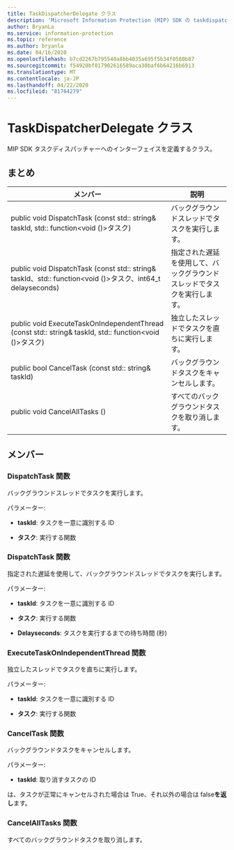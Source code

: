 ```yaml
---
title: TaskDispatcherDelegate クラス
description: 'Microsoft Information Protection (MIP) SDK の taskdispatcherdelegate:: undefined クラスを文書にします。'
author: BryanLa
ms.service: information-protection
ms.topic: reference
ms.author: bryanla
ms.date: 04/16/2020
ms.openlocfilehash: b7cd2267b795540a8bb4035a695f5b34f0580b87
ms.sourcegitcommit: f54920bf017902616589aca30baf6b64216b6913
ms.translationtype: MT
ms.contentlocale: ja-JP
ms.lasthandoff: 04/22/2020
ms.locfileid: "81764279"
---
```

# <a name="class-taskdispatcherdelegate"></a>TaskDispatcherDelegate クラス 
MIP SDK タスクディスパッチャーへのインターフェイスを定義するクラス。
  
## <a name="summary"></a>まとめ
 メンバー                        | 説明                                
--------------------------------|---------------------------------------------
public void DispatchTask (const std:: string& taskId, std:: function\<void ()\>タスク)  |  バックグラウンドスレッドでタスクを実行します。
public void DispatchTask (const std:: string& taskId、std:: function\<void ()\>タスク、int64_t delayseconds)  |  指定された遅延を使用して、バックグラウンドスレッドでタスクを実行します。
public void ExecuteTaskOnIndependentThread (const std:: string& taskId, std:: function\<void ()\>タスク)  |  独立したスレッドでタスクを直ちに実行します。
public bool CancelTask (const std:: string& taskId)  |  バックグラウンドタスクをキャンセルします。
public void CancelAllTasks ()  |  すべてのバックグラウンドタスクを取り消します。
  
## <a name="members"></a>メンバー
  
### <a name="dispatchtask-function"></a>DispatchTask 関数
バックグラウンドスレッドでタスクを実行します。

パラメーター:  
* **taskId**: タスクを一意に識別する ID 


* **タスク**: 実行する関数


  
### <a name="dispatchtask-function"></a>DispatchTask 関数
指定された遅延を使用して、バックグラウンドスレッドでタスクを実行します。

パラメーター:  
* **taskId**: タスクを一意に識別する ID 


* **タスク**: 実行する関数 


* **Delayseconds**: タスクを実行するまでの待ち時間 (秒)


  
### <a name="executetaskonindependentthread-function"></a>ExecuteTaskOnIndependentThread 関数
独立したスレッドでタスクを直ちに実行します。

パラメーター:  
* **taskId**: タスクを一意に識別する ID 


* **タスク**: 実行する関数


  
### <a name="canceltask-function"></a>CancelTask 関数
バックグラウンドタスクをキャンセルします。

パラメーター:  
* **taskId**: 取り消すタスクの ID



  
は、タスクが正常にキャンセルされた場合は True、それ以外の場合は false**を返し**ます。
  
### <a name="cancelalltasks-function"></a>CancelAllTasks 関数
すべてのバックグラウンドタスクを取り消します。